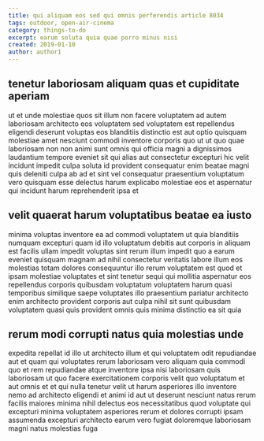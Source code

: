 ```yaml
---
title: qui aliquam eos sed qui omnis perferendis article 8034
tags: outdoor, open-air-cinema
category: things-to-do
excerpt: earum soluta quia quae porro minus nisi
created: 2019-01-10
author: author1
---
```


## tenetur laboriosam aliquam quas et cupiditate aperiam

ut et unde molestiae quos sit illum non facere voluptatem ad autem laboriosam architecto eos voluptatem sed voluptatem est repellendus eligendi deserunt voluptas eos blanditiis distinctio est aut optio quisquam molestiae amet nesciunt commodi inventore corporis quo ut ut quo quae laboriosam non non animi sunt omnis qui officia magni a dignissimos laudantium tempore eveniet sit qui alias aut consectetur excepturi hic velit incidunt impedit culpa soluta id provident consequatur enim beatae magni quis deleniti culpa ab ad et sint vel consequatur praesentium voluptatum vero quisquam esse delectus harum explicabo molestiae eos et aspernatur qui incidunt harum reprehenderit ipsa et

## velit quaerat harum voluptatibus beatae ea iusto

minima voluptas inventore ea ad commodi voluptatem ut quia blanditiis numquam excepturi quam id illo voluptatum debitis aut corporis in aliquam est facilis ullam impedit voluptas sint rerum illum impedit quo a earum eveniet quisquam magnam ad nihil consectetur veritatis labore illum eos molestias totam dolores consequuntur illo rerum voluptatem est quod et ipsam molestiae voluptates et sint tenetur sequi qui mollitia aspernatur eos repellendus corporis quibusdam voluptatum voluptatem harum quasi temporibus similique saepe voluptates illo praesentium pariatur architecto enim architecto provident corporis aut culpa nihil sit sunt quibusdam voluptatem quasi quis provident omnis quis minima distinctio ea sit quia

## rerum modi corrupti natus quia molestias unde

expedita repellat id illo ut architecto illum et qui voluptatem odit repudiandae aut et quam qui voluptates rerum laboriosam vero aliquam quia commodi quo et rem repudiandae atque inventore ipsa nisi laboriosam quis laboriosam ut quo facere exercitationem corporis velit quo voluptatum et aut omnis et et qui nulla tenetur velit ut harum asperiores illo inventore nemo ad architecto eligendi et animi id aut ut deserunt nesciunt natus rerum facilis maiores minima nihil delectus eos necessitatibus quod voluptate qui excepturi minima voluptatem asperiores rerum et dolores corrupti ipsam assumenda excepturi architecto earum vero fugiat doloremque laboriosam magni natus molestias fuga
